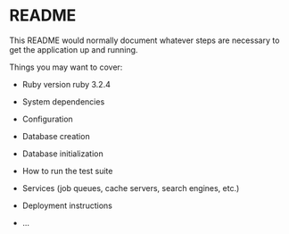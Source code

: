 # README

This README would normally document whatever steps are necessary to get the
application up and running.

Things you may want to cover:

- Ruby version
  ruby 3.2.4
- System dependencies

- Configuration

- Database creation

- Database initialization

- How to run the test suite

- Services (job queues, cache servers, search engines, etc.)

- Deployment instructions

- ...
